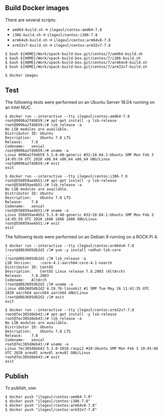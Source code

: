 
## Build Docker images

There are several scripts:

- `amd64-build.sh` -> `ilegeul/centos:amd64-7.8`
- `i386-build.sh` -> `ilegeul/centos:i386-7.8`
- `arm64v8-build.sh` -> `ilegeul/centos:arm64v8-7.8`
- `arm32v7-build.sh` -> `ilegeul/centos:arm32v7-7.8`

```console
$ bash ${HOME}/Work/xpack-build-box.git/centos/7/amd64-build.sh
$ bash ${HOME}/Work/xpack-build-box.git/centos/7/i386-build.sh
$ bash ${HOME}/Work/xpack-build-box.git/centos/7/arm64v8-build.sh
$ bash ${HOME}/Work/xpack-build-box.git/centos/7/arm32v7-build.sh

$ docker images
```

## Test

The following tests were performed on an Ubuntu Server
18.04 running on an Intel NUC.

```console
$ docker run --interactive --tty ilegeul/centos:amd64-7.8
root@9096a2fdd659:/# apt-get install -y lsb-release
root@9096a2fdd659:/# lsb_release -a
No LSB modules are available.
Distributor ID:	Ubuntu
Description:	Ubuntu 7.8 LTS
Release:	7.8
Codename:	xenial
root@9096a2fdd659:/# uname -a
Linux 9096a2fdd659 5.3.0-40-generic #32~18.04.1-Ubuntu SMP Mon Feb 3 14:05:59 UTC 2020 x86_64 x86_64 x86_64 GNU/Linux
root@9096a2fdd659:/# exit
exit
```

```console
$ docker run --interactive --tty ilegeul/centos:i386-7.8
root@556059ae4b51:/# apt-get install -y lsb-release
root@556059ae4b51:/# lsb_release -a
No LSB modules are available.
Distributor ID:	Ubuntu
Description:	Ubuntu 7.8 LTS
Release:	7.8
Codename:	xenial
root@556059ae4b51:/# uname -a
Linux 556059ae4b51 5.3.0-40-generic #32~18.04.1-Ubuntu SMP Mon Feb 3 14:05:59 UTC 2020 i686 i686 i686 GNU/Linux
root@556059ae4b51:/# exit
exit
```

The following tests were performed on an Debian 9
running on a ROCK Pi 4.

```console
$ docker run --interactive --tty ilegeul/centos:arm64v8-7.8
[root@d8b3605db2d2 /]# yum -y install redhat-lsb-core
...
[root@d8b3605db2d2 /]# lsb_release -a
LSB Version:	:core-4.1-aarch64:core-4.1-noarch
Distributor ID:	CentOS
Description:	CentOS Linux release 7.8.2003 (AltArch)
Release:	7.8.2003
Codename:	AltArch
[root@d8b3605db2d2 /]# uname -a
Linux d8b3605db2d2 4.19.76-linuxkit #1 SMP Tue May 26 11:42:35 UTC 2020 aarch64 aarch64 aarch64 GNU/Linux
[root@d8b3605db2d2 /]# exit
exit
```

```console
$ docker run --interactive --tty ilegeul/centos:arm32v7-7.8
root@7ec385ddeb43:/# apt-get install -y lsb-release
root@7ec385ddeb43:/# lsb_release -a
No LSB modules are available.
Distributor ID:	Ubuntu
Description:	Ubuntu 7.8 LTS
Release:	7.8
Codename:	xenial
root@7ec385ddeb43:/# uname -a
Linux 7ec385ddeb43 5.3.0-1018-raspi2 #20-Ubuntu SMP Mon Feb 3 19:45:46 UTC 2020 armv8l armv8l armv8l GNU/Linux
root@7ec385ddeb43:/# exit
exit
```

## Publish

To publish, use:

```console
$ docker push "ilegeul/centos:amd64-7.8"
$ docker push "ilegeul/centos:i386-7.8"
$ docker push "ilegeul/centos:arm64v8-7.8"
$ docker push "ilegeul/centos:arm32v7-7.8"
```
